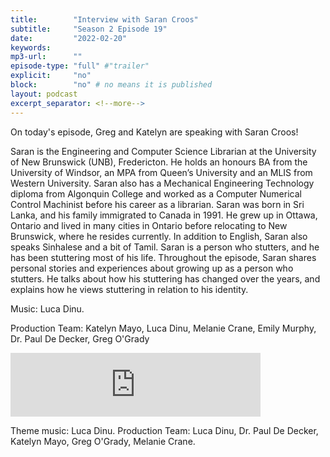 ```yaml
---
title:        "Interview with Saran Croos"
subtitle:     "Season 2 Episode 19"
date:         "2022-02-20"
keywords:
mp3-url:      ""
episode-type: "full" #"trailer"
explicit:     "no"
block:        "no" # no means it is published
layout: podcast
excerpt_separator: <!--more-->
---
```

On today's episode, Greg and Katelyn are speaking with Saran Croos!

Saran is the Engineering and Computer Science Librarian at the University of New Brunswick (UNB), Fredericton. He holds an honours BA from the University of Windsor, an MPA from Queen’s University and an MLIS from Western University. Saran also has a Mechanical Engineering Technology diploma from Algonquin College and worked as a Computer Numerical Control Machinist before his career as a librarian. Saran was born in Sri Lanka, and his family immigrated to Canada in 1991. He grew up in Ottawa, Ontario and lived in many cities in Ontario before relocating to New Brunswick, where he resides currently. In addition to English, Saran also speaks Sinhalese and a bit of Tamil. Saran is a person who stutters, and he has been stuttering most of his life. Throughout the episode, Saran shares personal stories and experiences about growing up as a person who stutters. He talks about how his stuttering has changed over the years, and explains how he views stuttering in relation to his identity.

Music: Luca Dinu.

Production Team: Katelyn Mayo, Luca Dinu, Melanie Crane, Emily Murphy, Dr. Paul De Decker, Greg O'Grady

<iframe src="https://anchor.fm/katelyn-mayo/embed/episodes/Interview-with-Saran-Croos-e1eldol/a-a7ergft" height="102px" width="400px" frameborder="0" scrolling="no"></iframe>

Theme music: Luca Dinu. Production Team: Luca Dinu, Dr. Paul De Decker, Katelyn Mayo, Greg O'Grady, Melanie Crane.
